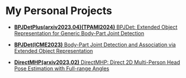 # My Personal Projects

* [**BPJDetPlus(arxiv2023.04)(TPAMI2024)** BPJDet: Extended Object Representation for Generic Body-Part Joint Detection](https://hnuzhy.github.io/projects/BPJDet)

* [**BPJDet(ICME2023)** Body-Part Joint Detection and Association via Extended Object Representation](https://hnuzhy.github.io/projects/BPJDet)

* [**DirectMHP(arxiv2023.02)** DirectMHP: Direct 2D Multi-Person Head Pose Estimation with Full-range Angles](https://hnuzhy.github.io/projects/DirectMHP)
